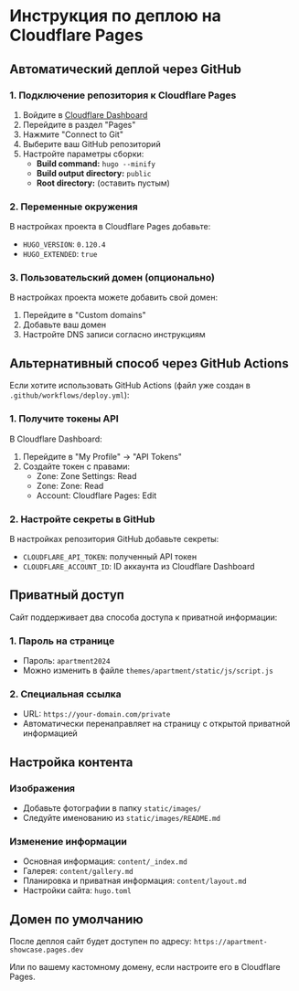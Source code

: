# Инструкция по деплою на Cloudflare Pages

## Автоматический деплой через GitHub

### 1. Подключение репозитория к Cloudflare Pages

1. Войдите в [Cloudflare Dashboard](https://dash.cloudflare.com)
2. Перейдите в раздел "Pages"
3. Нажмите "Connect to Git"
4. Выберите ваш GitHub репозиторий
5. Настройте параметры сборки:
   - **Build command:** `hugo --minify`
   - **Build output directory:** `public`
   - **Root directory:** (оставить пустым)

### 2. Переменные окружения

В настройках проекта в Cloudflare Pages добавьте:
- `HUGO_VERSION`: `0.120.4`
- `HUGO_EXTENDED`: `true`

### 3. Пользовательский домен (опционально)

В настройках проекта можете добавить свой домен:
1. Перейдите в "Custom domains"
2. Добавьте ваш домен
3. Настройте DNS записи согласно инструкциям

## Альтернативный способ через GitHub Actions

Если хотите использовать GitHub Actions (файл уже создан в `.github/workflows/deploy.yml`):

### 1. Получите токены API

В Cloudflare Dashboard:
1. Перейдите в "My Profile" → "API Tokens"
2. Создайте токен с правами:
   - Zone: Zone Settings: Read
   - Zone: Zone: Read
   - Account: Cloudflare Pages: Edit

### 2. Настройте секреты в GitHub

В настройках репозитория GitHub добавьте секреты:
- `CLOUDFLARE_API_TOKEN`: полученный API токен
- `CLOUDFLARE_ACCOUNT_ID`: ID аккаунта из Cloudflare Dashboard

## Приватный доступ

Сайт поддерживает два способа доступа к приватной информации:

### 1. Пароль на странице
- Пароль: `apartment2024`
- Можно изменить в файле `themes/apartment/static/js/script.js`

### 2. Специальная ссылка
- URL: `https://your-domain.com/private`
- Автоматически перенаправляет на страницу с открытой приватной информацией

## Настройка контента

### Изображения
- Добавьте фотографии в папку `static/images/`
- Следуйте именованию из `static/images/README.md`

### Изменение информации
- Основная информация: `content/_index.md`
- Галерея: `content/gallery.md`
- Планировка и приватная информация: `content/layout.md`
- Настройки сайта: `hugo.toml`

## Домен по умолчанию

После деплоя сайт будет доступен по адресу:
`https://apartment-showcase.pages.dev`

Или по вашему кастомному домену, если настроите его в Cloudflare Pages.